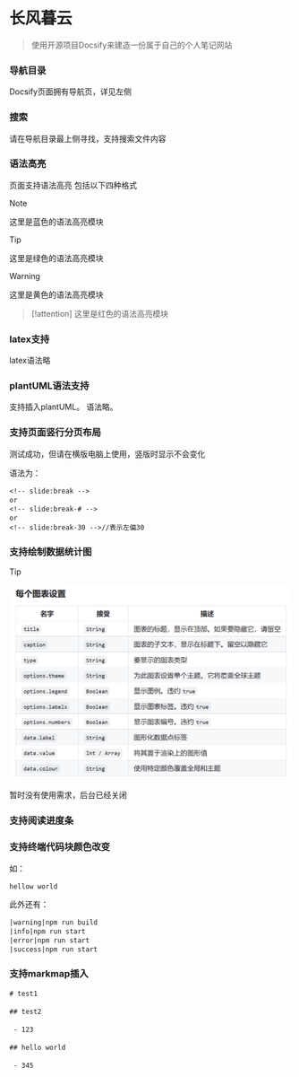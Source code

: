 # 长风暮云

> 使用开源项目Docsify来建造一份属于自己的个人笔记网站

### 导航目录

Docsify页面拥有导航页，详见左侧

### 搜索

请在导航目录最上侧寻找，支持搜索文件内容

### 语法高亮
页面支持语法高亮
包括以下四种格式

> [!note]
> 这里是蓝色的语法高亮模块

> [!tip]
> 这里是绿色的语法高亮模块

> [!warning]
> 这里是黄色的语法高亮模块

> [!attention]
> 这里是红色的语法高亮模块

### latex支持
latex语法略

### plantUML语法支持
支持插入plantUML。
语法略。

### 支持页面竖行分页布局
测试成功，但请在横版电脑上使用，竖版时显示不会变化

语法为：
~~~
<!-- slide:break -->
or
<!-- slide:break-# -->
or
<!-- slide:break-30 -->//表示左偏30
~~~

### 支持绘制数据统计图
> [!tip]
> ![](dcf-IMG/dcf拓展数据图表，相关属性.png)

暂时没有使用需求，后台已经关闭

### 支持阅读进度条

### 支持终端代码块颜色改变
如：
```terminal
hellow world
```

此外还有：
```terminal
|warning|npm run build
|info|npm run start
|error|npm run start
|success|npm run start
```

### 支持markmap插入

```markmap
# test1

## test2

 - 123

## hello world

 - 345
```
